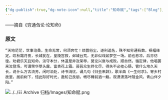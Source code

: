 ```yaml
---
{"dg-publish":true,"dg-note-icon":null,"title":"知命赋","tags":["Blog"],"permalink":"/🌓Interest_兴趣/Classic/知命赋/","dgPassFrontmatter":true,"noteIcon":null,"created":"2024-09-05T12:14:54.433+08:00","updated":"2024-09-14T21:49:44.427+08:00"}
---
```


——摘自《穷通刍论·论知命》
### 原文
~~~
“天地茫茫，世事沧桑，生命无常，何须奔忙！烦嚣俗尘，逐利追名，殊不知穷通有数，祸福缘定。叹秋霜月夜，长城犹在，皇陵宫寂，邺城台荒，无非似戏如梦空一场。前也悲凉，后亦彷徨。劝君乐天且知命，淡守本分，休道是非及荣辱，莫论兴衰与成败。顺自然，循定律，他唱罢来汝登场，可谓荣华草头露，富贵花上霜。芸芸众生终化尽，得失不必挂心肠，管什么地久天长，说什么万古流芳。闲时泊处，诗书消忧，诵几句《归去来辞》，歌半曲《一生何求》。寄乡村故里，居前树下，惜此际好时光，邀知己良朋，畅尽樽前酒一觞。观潇潇落叶随金风，青山伴夕阳。”
~~~
![../../☷ Archive 归档/Images/知命赋.png](/img/user/%E2%98%B7%20Archive%20%E5%BD%92%E6%A1%A3/Images/%E7%9F%A5%E5%91%BD%E8%B5%8B.png)